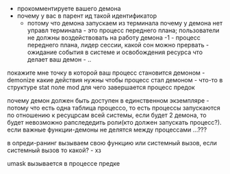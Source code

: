 * прокомментируете вашего демона
* почему у вас в парент ид такой идентификатор
  * потому что демона запускаем из терминала
почему у демона нет управл терминала - это процесс переднего плана; пользователи не должны воздействовать на работу демона
-1 - процесс переднего плана, лидер сессии, 
какой сон можно прервать - ожидание события в системе и освобождения ресурса
что делает ваш демон - ..

покажите мне точку в которой ваш процесс становится демоном - demonize
какие действия нужны чтобы процесс стал демоном - что-то в структуре stat поле mod
для чего завершается процесс предок 


почему демон должен быть доступен в единственном экземпляре - потому что есть одна таблица процессо, то есть процессы запускаются по отношению к ресуцрсам всей системы, если будет 2 демона, то будет невозможно рапследедить роли(кто должен запускать процесс?). если важные  функции-демоны не делятся между процессами ...???

в олреди-ранинг вызываем свою функцию или системный вызов, если системный вызов то какой? - хз

umask вызывается в процессе предке